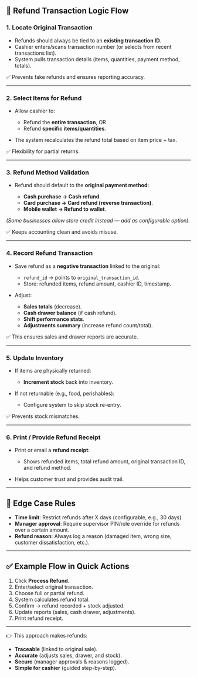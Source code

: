 ## 🔹 Refund Transaction Logic Flow

### 1. **Locate Original Transaction**

- Refunds should always be tied to an **existing transaction ID**.
- Cashier enters/scans transaction number (or selects from recent transactions list).
- System pulls transaction details (items, quantities, payment method, totals).

✅ Prevents fake refunds and ensures reporting accuracy.

---

### 2. **Select Items for Refund**

- Allow cashier to:

  - Refund the **entire transaction**, OR
  - Refund **specific items/quantities**.

- The system recalculates the refund total based on item price + tax.

✅ Flexibility for partial returns.

---

### 3. **Refund Method Validation**

- Refund should default to the **original payment method**:

  - **Cash purchase → Cash refund**.
  - **Card purchase → Card refund (reverse transaction)**.
  - **Mobile wallet → Refund to wallet**.

_(Some businesses allow store credit instead — add as configurable option)._

✅ Keeps accounting clean and avoids misuse.

---

### 4. **Record Refund Transaction**

- Save refund as a **negative transaction** linked to the original:

  - `refund_id` → points to `original_transaction_id`.
  - Store: refunded items, refund amount, cashier ID, timestamp.

- Adjust:

  - **Sales totals** (decrease).
  - **Cash drawer balance** (if cash refund).
  - **Shift performance stats**.
  - **Adjustments summary** (increase refund count/total).

✅ This ensures sales and drawer reports are accurate.

---

### 5. **Update Inventory**

- If items are physically returned:

  - **Increment stock** back into inventory.

- If not returnable (e.g., food, perishables):

  - Configure system to skip stock re-entry.

✅ Prevents stock mismatches.

---

### 6. **Print / Provide Refund Receipt**

- Print or email a **refund receipt**:

  - Shows refunded items, total refund amount, original transaction ID, and refund method.

- Helps customer trust and provides audit trail.

---

## 🔹 Edge Case Rules

- **Time limit**: Restrict refunds after X days (configurable, e.g., 30 days).
- **Manager approval**: Require supervisor PIN/role override for refunds over a certain amount.
- **Refund reason**: Always log a reason (damaged item, wrong size, customer dissatisfaction, etc.).

---

## ✅ Example Flow in Quick Actions

1. Click **Process Refund**.
2. Enter/select original transaction.
3. Choose full or partial refund.
4. System calculates refund total.
5. Confirm → refund recorded + stock adjusted.
6. Update reports (sales, cash drawer, adjustments).
7. Print refund receipt.

---

👉 This approach makes refunds:

- **Traceable** (linked to original sale).
- **Accurate** (adjusts sales, drawer, and stock).
- **Secure** (manager approvals & reasons logged).
- **Simple for cashier** (guided step-by-step).
